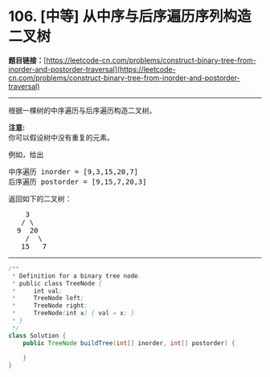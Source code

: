 # 106. [中等] 从中序与后序遍历序列构造二叉树

**题目链接：**[https://leetcode-cn.com/problems/construct-binary-tree-from-inorder-and-postorder-traversal](https://leetcode-cn.com/problems/construct-binary-tree-from-inorder-and-postorder-traversal)

---

<div class="content__1Y2H">
 <div class="notranslate">
  <p>根据一棵树的中序遍历与后序遍历构造二叉树。</p> 
  <p><strong>注意:</strong><br> 你可以假设树中没有重复的元素。</p> 
  <p>例如，给出</p> 
  <pre class="language-text">中序遍历 inorder =&nbsp;[9,3,15,20,7]
后序遍历 postorder = [9,15,7,20,3]</pre> 
  <p>返回如下的二叉树：</p> 
  <pre class="language-text">    3
   / \
  9  20
    /  \
   15   7
</pre> 
 </div>
</div>

---

```java
/**
 * Definition for a binary tree node.
 * public class TreeNode {
 *     int val;
 *     TreeNode left;
 *     TreeNode right;
 *     TreeNode(int x) { val = x; }
 * }
 */
class Solution {
    public TreeNode buildTree(int[] inorder, int[] postorder) {
        
    }
}
```